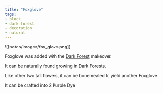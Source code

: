 ```yaml
---
title: "Foxglove"
tags:
- block
- dark forest
- decoration
- natural
---
```


![[notes/images/fox_glove.png]]

Foxglove was added with the [Dark Forest](notes/makeover/dark_forest) makeover.

It can be naturally found growing in Dark Forests.

Like other two tall flowers, it can be bonemealed to yield another Foxglove.

It can be crafted into 2 Purple Dye